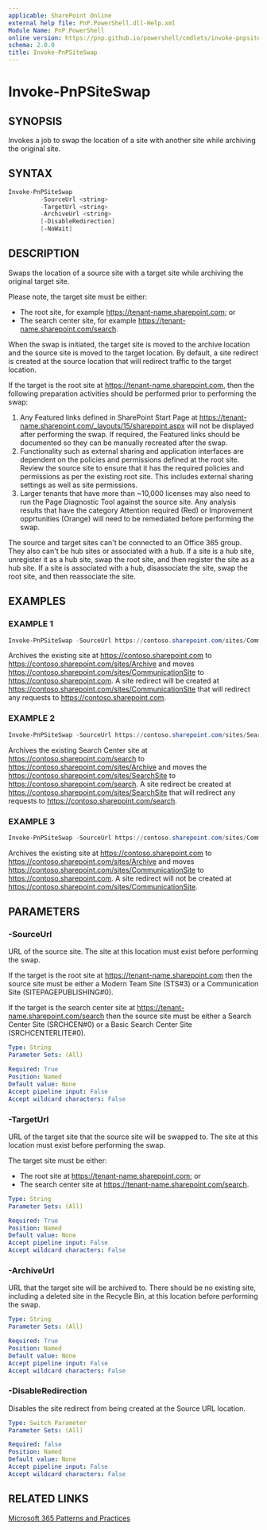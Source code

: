 ```yaml
---
applicable: SharePoint Online
external help file: PnP.PowerShell.dll-Help.xml
Module Name: PnP.PowerShell
online version: https://pnp.github.io/powershell/cmdlets/invoke-pnpsiteswap
schema: 2.0.0
title: Invoke-PnPSiteSwap
---
```


# Invoke-PnPSiteSwap

## SYNOPSIS
Invokes a job to swap the location of a site with another site while archiving the original site.

## SYNTAX

```powershell
Invoke-PnPSiteSwap 
         -SourceUrl <string>
         -TargetUrl <string>
         -ArchiveUrl <string>
         [-DisableRedirection]
         [-NoWait] 
```

## DESCRIPTION
Swaps the location of a source site with a target site while archiving the original target site.

Please note, the target site must be either:

* The root site, for example https://tenant-name.sharepoint.com; or
* The search center site, for example https://tenant-name.sharepoint.com/search.

When the swap is initiated, the target site is moved to the archive location and the source site is moved to the target location. By default, a site redirect is created at the source location that will redirect traffic to the target location.

If the target is the root site at https://tenant-name.sharepoint.com, then the following preparation activities should be performed prior to performing the swap:

1. Any Featured links defined in SharePoint Start Page at https://tenant-name.sharepoint.com/_layouts/15/sharepoint.aspx will not be displayed after performing the swap. If required, the Featured links should be documented so they can be manually recreated after the swap.
1. Functionality such as external sharing and application interfaces are dependent on the policies and permissions defined at the root site. Review the source site to ensure that it has the required policies and permissions as per the existing root site. This includes external sharing settings as well as site permissions.
1. Larger tenants that have more than ~10,000 licenses may also need to run the Page Diagnostic Tool against the source site. Any analysis results that have the category Attention required (Red) or Improvement opprtunities (Orange) will need to be remediated before performing the swap.

The source and target sites can't be connected to an Office 365 group. They also can't be hub sites or associated with a hub. If a site is a hub site, unregister it as a hub site, swap the root site, and then register the site as a hub site. If a site is associated with a hub, disassociate the site, swap the root site, and then reassociate the site.

## EXAMPLES

### EXAMPLE 1
```powershell
Invoke-PnPSiteSwap -SourceUrl https://contoso.sharepoint.com/sites/CommunicationSite -TargetUrl https://contoso.sharepoint.com -ArchiveUrl https://contoso.sharepoint.com/sites/Archive
```

Archives the existing site at https://contoso.sharepoint.com to https://contoso.sharepoint.com/sites/Archive and moves https://contoso.sharepoint.com/sites/CommunicationSite to https://contoso.sharepoint.com. A site redirect will be created at https://contoso.sharepoint.com/sites/CommunicationSite that will redirect any requests to https://contoso.sharepoint.com.

### EXAMPLE 2
```powershell
Invoke-PnPSiteSwap -SourceUrl https://contoso.sharepoint.com/sites/SearchSite -TargetUrl https://contoso.sharepoint.com/search -ArchiveUrl https://contoso.sharepoint.com/sites/Archive
```

Archives the existing Search Center site at https://contoso.sharepoint.com/search to https://contoso.sharepoint.com/sites/Archive and moves the https://contoso.sharepoint.com/sites/SearchSite to https://contoso.sharepoint.com/search. A site redirect be created at https://contoso.sharepoint.com/sites/SearchSite that will redirect any requests to https://contoso.sharepoint.com/search.

### EXAMPLE 3
```powershell
Invoke-PnPSiteSwap -SourceUrl https://contoso.sharepoint.com/sites/CommunicationSite -TargetUrl https://contoso.sharepoint.com -ArchiveUrl https://contoso.sharepoint.com/sites/Archive -DisableRedirection
```

Archives the existing site at https://contoso.sharepoint.com to https://contoso.sharepoint.com/sites/Archive and moves https://contoso.sharepoint.com/sites/CommunicationSite to https://contoso.sharepoint.com. A site redirect will not be created at https://contoso.sharepoint.com/sites/CommunicationSite.


## PARAMETERS

### -SourceUrl
URL of the source site. The site at this location must exist before performing the swap.

If the target is the root site at https://tenant-name.sharepoint.com then the source site must be either a Modern Team Site (STS#3) or a Communication Site (SITEPAGEPUBLISHING#0).

If the target is the search center site at https://tenant-name.sharepoint.com/search then the source site must be either a Search Center Site (SRCHCEN#0) or a Basic Search Center Site (SRCHCENTERLITE#0).

```yaml
Type: String
Parameter Sets: (All)

Required: True
Position: Named
Default value: None
Accept pipeline input: False
Accept wildcard characters: False
```

### -TargetUrl
URL of the target site that the source site will be swapped to. The site at this location must exist before performing the swap.

The target site must be either:

* The root site at https://tenant-name.sharepoint.com; or
* The search center site at https://tenant-name.sharepoint.com/search.

```yaml
Type: String
Parameter Sets: (All)

Required: True
Position: Named
Default value: None
Accept pipeline input: False
Accept wildcard characters: False
```

### -ArchiveUrl
URL that the target site will be archived to. There should be no existing site, including a deleted site in the Recycle Bin, at this location before performing the swap.

```yaml
Type: String
Parameter Sets: (All)

Required: True
Position: Named
Default value: None
Accept pipeline input: False
Accept wildcard characters: False
```

### -DisableRedirection
Disables the site redirect from being created at the Source URL location.

```yaml
Type: Switch Parameter
Parameter Sets: (All)

Required: false
Position: Named
Default value: None
Accept pipeline input: False
Accept wildcard characters: False
```

## RELATED LINKS

[Microsoft 365 Patterns and Practices](https://aka.ms/m365pnp)